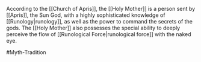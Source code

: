 According to the <span class="miscellaneous">[[Church of Apris]]</span>, the <span class="miscellaneous">[[Holy Mother]]</span> is a person sent by <span class="miscellaneous">[[Apris]]</span>, the Sun God, with a highly sophisticated knowledge of <span class="miscellaneous">[[Runology|runology]]</span>, as well as the power to command the secrets of the gods.
The <span class="miscellaneous">[[Holy Mother]]</span> also possesses the special ability to deeply perceive the flow of <span class="miscellaneous">[[Runological Force|runological force]]</span> with the naked eye.

#Myth-Tradition